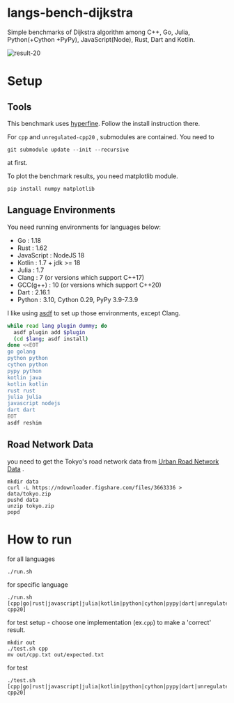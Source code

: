 # langs-bench-dijkstra
Simple benchmarks of Dijkstra algorithm among C++, Go, Julia, Python(+Cython +PyPy), JavaScript(Node), Rust, Dart and Kotlin.

![result-20](https://user-images.githubusercontent.com/2533597/179347589-1102cfbf-78e5-4a40-a7a8-b4e4e4d82ebe.png)

# Setup

## Tools

This benchmark uses [hyperfine](https://github.com/sharkdp/hyperfine). Follow the install instruction there.


For `cpp` and `unregulated-cpp20` , submodules are contained. You need to

```
git submodule update --init --recursive
```

 at first.

To plot the benchmark results, you need matplotlib module.

```
pip install numpy matplotlib
```

## Language Environments

You need running environments for languages below:
- Go : 1.18
- Rust : 1.62
- JavaScript : NodeJS 18
- Kotlin : 1.7 + jdk >= 18
- Julia : 1.7
- Clang : 7 (or versions which support C++17)
- GCC(g++) : 10 (or versions which support C++20)
- Dart : 2.16.1
- Python : 3.10, Cython 0.29, PyPy 3.9-7.3.9

I like using [asdf](https://asdf-vm.com/#/) to set up those environments, except Clang.

```setup.sh
while read lang plugin dummy; do
  asdf plugin add $plugin
  (cd $lang; asdf install)
done <<EOT
go golang
python python
cython python
pypy python
kotlin java
kotlin kotlin
rust rust
julia julia
javascript nodejs
dart dart
EOT
asdf reshim
```

## Road Network Data

you need to get the Tokyo's road network data from [Urban Road Network Data](https://figshare.com/articles/Urban_Road_Network_Data/2061897) .
```
mkdir data
curl -L https://ndownloader.figshare.com/files/3663336 > data/tokyo.zip
pushd data
unzip tokyo.zip
popd
```

# How to run

for all languages
```
./run.sh
```

for specific language
```
./run.sh [cpp|go|rust|javascript|julia|kotlin|python|cython|pypy|dart|unregulated-cpp20]
```

for test setup - choose one implementation (ex.`cpp`) to make a 'correct' result.
```
mkdir out
./test.sh cpp
mv out/cpp.txt out/expected.txt
```

for test
```
./test.sh [cpp|go|rust|javascript|julia|kotlin|python|cython|pypy|dart|unregulated-cpp20]
```
